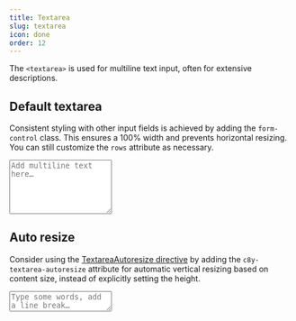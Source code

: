 ```yaml
---
title: Textarea
slug: textarea
icon: done
order: 12
---
```

<!-- markdownlint-disable MD025 -->
<!-- markdownlint-disable MD033 -->
<!-- markdownlint-disable MD051 -->

The `<textarea>` is used for multiline text input, often for extensive descriptions.

## Default textarea

Consistent styling with other input fields is achieved by adding the `form-control` class. This
ensures a 100% width and prevents horizontal resizing. You can still customize the `rows` attribute
as necessary.

<codex-tutorial-example class="c8y-codex-override">
  <div class="container-fluid p-24">
    <div class="row">
      <form class="col-sm-6" autocomplete="off">
        <!-- important -->
        <textarea class="form-control" rows="6" placeholder="Add multiline text here…"></textarea>
        <!-- /important -->
      </form>
    </div>
  </div>
</codex-tutorial-example>

## Auto resize

Consider using the [TextareaAutoresize directive](#/develop/directives/text-autoresize-directive) by
adding the `c8y-textarea-autoresize` attribute for automatic vertical resizing based on content
size, instead of explicitly setting the height.

<codex-tutorial-example class="c8y-codex-override">
  <div class="container-fluid p-24">
    <div class="row">
       <form class="col-sm-6" autocomplete="off">
        <!-- important -->
        <textarea class="form-control no-resize" c8y-textarea-autoresize placeholder="Type some words, add a line break…"></textarea>
        <!-- /important -->
      </form>
    </div>
  </div>
</codex-tutorial-example>
